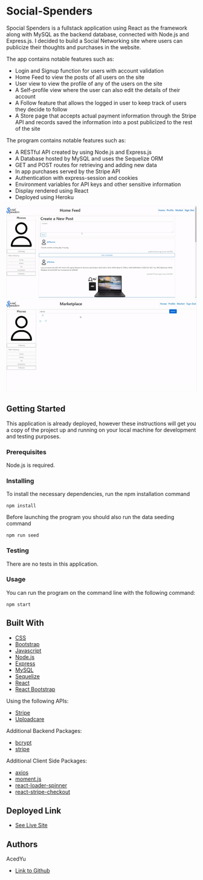 # Social-Spenders
Spocial Spenders is a fullstack application using React as the framework along with MySQL as the backend database, connected with Node.js and Express.js. I decided to build a Social Networking site where users can publicize their thoughts and purchases in the website.

The app contains notable features such as:
- Login and Signup function for users with account validation
- Home Feed to view the posts of all users on the site
- User view to view the profile of any of the users on the site
- A Self-profile view where the user can also edit the details of their account
- A Follow feature that allows the logged in user to keep track of users they decide to follow
- A Store page that accepts actual payment information through the Stripe API and records saved the information into a post publicized to the rest of the site

The program contains notable features such as:
- A RESTful API created by using Node.js and Express.js
- A Database hosted by MySQL and uses the Sequelize ORM
- GET and POST routes for retrieving and adding new data
- In app purchases served by the Stripe API
- Authentication with express-session and cookies
- Environment variables for API keys and other sensitive information
- Display rendered using React
- Deployed using Heroku

![Image](demo.gif)
![Image](market.gif)

## Getting Started

This application is already deployed, however these instructions will get you a copy of the project up and running on your local machine for development and testing purposes.

### Prerequisites

Node.js is required.

### Installing
To install the necessary dependencies, run the npm installation command
```
npm install
```
Before launching the program you should also run the data seeding command
```
npm run seed
```

### Testing
There are no tests in this application.

### Usage
You can run the program on the command line with the following command:
```
npm start
```

## Built With
* [CSS](https://developer.mozilla.org/en-US/docs/Web/CSS)
* [Bootstrap](https://getbootstrap.com/)
* [Javascript](https://developer.mozilla.org/en-US/docs/Web/JavaScript)
* [Node.js](https://nodejs.org/en/docs/)
* [Express](https://expressjs.com/)
* [MySQL](https://dev.mysql.com/doc/)
* [Sequelize](https://sequelize.org/master/)
* [React](https://reactjs.org/)
* [React Bootstrap](https://react-bootstrap.github.io/)

Using the following APIs:
* [Stripe](https://stripe.com/docs/api)
* [Uploadcare](https://uploadcare.com/docs/)

Additional Backend Packages:
* [bcrypt](https://www.npmjs.com/package/bcrypt)
* [stripe](https://www.npmjs.com/package/stripe)

Additional Client Side Packages:
* [axios](https://www.npmjs.com/package/axios)
* [moment.js](https://www.npmjs.com/package/moment)
* [react-loader-spinner](https://www.npmjs.com/package/react-loader-spinner)
* [react-stripe-checkout](https://www.npmjs.com/package/react-stripe-checkout)

## Deployed Link

* [See Live Site](https://social-spenders.herokuapp.com/)

## Authors
AcedYu
- [Link to Github](https://github.com/AcedYu)
